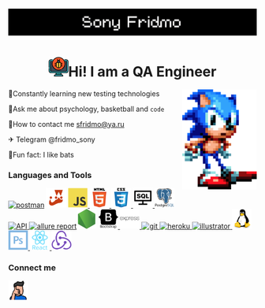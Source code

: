 ![Header](https://github.com/sonyfrid/sonyfrid/blob/main/assests/name.png)

<h1 align="center" dir="auto"><a id="user-content" class="anchor" aria-hidden="true"><img src="https://github.com/sonyfrid/image/blob/main/pngegg.png?raw=true" alt="css3" width="40" height="40" style="max-width: 100%;">Hi! I am a QA Engineer 
     </h1>

<p><animated-image data-catalyst="" style="float: right; width: 30%;"><a target="_blank" rel="noopener noreferrer" data-target="animated-image.originalLink"><img align="right" alt="Coding" src="https://github.com/sonyfrid/sonyfrid/blob/main/assests/pngwing.com%20(2).png" style="width: 30%; display: inline-block;" data-target="animated-image.originalImage"></a>
      <span class="AnimatedImagePlayer" data-target="animated-image.player" hidden="">  
            
<p>🧐Constantly learning new testing technologies

🏀Ask me about psychology, basketball and ```code```

📲How to contact me sfridmo@ya.ru

      
      
      
✈ Telegram @fridmo_sony



🦇Fun fact: I like bats
            <p/>


            
            
            
            
### Languages and Tools
<a href="https://postman.com" rel="nofollow"> <img src="https://camo.githubusercontent.com/93b32389bf746009ca2370de7fe06c3b5146f4c99d99df65994f9ced0ba41685/68747470733a2f2f7777772e766563746f726c6f676f2e7a6f6e652f6c6f676f732f676574706f73746d616e2f676574706f73746d616e2d69636f6e2e737667" data-canonical-src="https://www.vectorlogo.zone/logos/getpostman/getpostman-icon.svg" alt="postman" width="40" height="40" style="max-width: 100%;"></a> 
<a href="https://jestjs.io" rel="nofollow"> <img src="https://github.com/sonyfrid/image/blob/main/file_type_jest_icon_130514.png?raw=true" alt="jest" width="40" height="40"  style="max-width: 100%;"></a>
<a href="https://developer.mozilla.org/en-US/docs/Web/JavaScript" rel="nofollow"> <img src="https://raw.githubusercontent.com/devicons/devicon/master/icons/javascript/javascript-original.svg" alt="javascript" width="40" height="40" style="max-width: 100%;"> </a>
 <a href="https://www.w3.org/html/" rel="nofollow"> <img src="https://raw.githubusercontent.com/devicons/devicon/master/icons/html5/html5-original-wordmark.svg" alt="html5" width="40" height="40" style="max-width: 100%;"> </a>
<a href="https://www.w3schools.com/css/" rel="nofollow"> <img src="https://raw.githubusercontent.com/devicons/devicon/master/icons/css3/css3-original-wordmark.svg" alt="css3" width="40" height="40" style="max-width: 100%;"> </a> 
<a href="https://www.postgresql.org/"> <img src="https://github.com/sonyfrid/image/blob/main/console_sql_icon_237637.png?raw=true"  alt="SQL" width="40" height="40" style="max-width: 100%;">
<a href="https://www.postgresql.org" rel="nofollow"> <img src="https://raw.githubusercontent.com/devicons/devicon/master/icons/postgresql/postgresql-original-wordmark.svg" alt="postgresql" width="40" height="40" style="max-width: 100%;"></a><a href="https://ru.wikipedia.org/wiki/API"> <img src="https://cdn.icon-icons.com/icons2/2104/PNG/512/api_icon_129131.png" alt="API" width="40" height="40" style="max-width: 100%;"></a><a href="https://allurereport.org/" rel="nofollow"> <img src="https://avatars.githubusercontent.com/u/5879127?s=280&v=4"  alt="allure report" width="40" height="40" style="max-width: 100%;"></a><a href="https://nodejs.org" rel="nofollow"><img src="https://github.com/sonyfrid/image/blob/main/node-js.png?raw=true" alt="nodejs" width="40" height="40" style="max-width: 100%;"></a>
<a href="https://getbootstrap.com" rel="nofollow"><img src="https://raw.githubusercontent.com/devicons/devicon/master/icons/bootstrap/bootstrap-plain-wordmark.svg" alt="bootstrap" width="40" height="40" style="max-width: 100%;">
</a><a href="https://expressjs.com" rel="nofollow"> <img src="https://raw.githubusercontent.com/devicons/devicon/master/icons/express/express-original-wordmark.svg" alt="express" width="40" height="40" style="max-width: 100%;"> </a> <a href="https://git-scm.com/" rel="nofollow"> <img src="https://camo.githubusercontent.com/fbfcb9e3dc648adc93bef37c718db16c52f617ad055a26de6dc3c21865c3321d/68747470733a2f2f7777772e766563746f726c6f676f2e7a6f6e652f6c6f676f732f6769742d73636d2f6769742d73636d2d69636f6e2e737667" alt="git" width="40" height="40" data-canonical-src="https://www.vectorlogo.zone/logos/git-scm/git-scm-icon.svg" style="max-width: 100%;"> </a> <a href="https://heroku.com" rel="nofollow"> <img src="https://camo.githubusercontent.com/df12cb598044a3f38efc1f45e3580558c324cf8789b79487125044eeebcc4dee/68747470733a2f2f7777772e766563746f726c6f676f2e7a6f6e652f6c6f676f732f6865726f6b752f6865726f6b752d69636f6e2e737667" alt="heroku" width="40" height="40" data-canonical-src="https://www.vectorlogo.zone/logos/heroku/heroku-icon.svg" style="max-width: 100%;"> </a><a href="https://www.adobe.com/in/products/illustrator.html" rel="nofollow"> <img src="https://camo.githubusercontent.com/9e245893108b5ca27e7ac3d4a802d513f657b32aa7b5765bd92df7fb55d0ed54/68747470733a2f2f7777772e766563746f726c6f676f2e7a6f6e652f6c6f676f732f61646f62655f696c6c7573747261746f722f61646f62655f696c6c7573747261746f722d69636f6e2e737667" alt="illustrator" width="40" height="40" data-canonical-src="https://www.vectorlogo.zone/logos/adobe_illustrator/adobe_illustrator-icon.svg" style="max-width: 100%;"> </a> <a href="https://www.linux.org/" rel="nofollow"> <img src="https://raw.githubusercontent.com/devicons/devicon/master/icons/linux/linux-original.svg" alt="linux" width="40" height="40" style="max-width: 100%;"> </a> <a href="https://www.photoshop.com/en" rel="nofollow"> <img src="https://raw.githubusercontent.com/devicons/devicon/master/icons/photoshop/photoshop-line.svg" alt="photoshop" width="40" height="40" style="max-width: 100%;"> </a> <a href="https://reactjs.org/" rel="nofollow"> <img src="https://raw.githubusercontent.com/devicons/devicon/master/icons/react/react-original-wordmark.svg" alt="react" width="40" height="40" style="max-width: 100%;"> </a> <a href="https://redux.js.org" rel="nofollow"> <img src="https://raw.githubusercontent.com/devicons/devicon/master/icons/redux/redux-original.svg" alt="redux" width="40" height="40" style="max-width: 100%;"> </a>


<!--       [GitHub Pages](https://pages.github.com/) -->
<h3 dir="auto"><a id="user-content" class="anchor" aria-hidden="true"> Connect me</h3>
<a href="https://t.me/fridmo_sony/" rel="nofollow"> <img src="https://github.com/sonyfrid/image/blob/main/call-me.png?raw=true" alt="t.me/fridmo_sony/" width="40" height="40" style="max-width: 100%;"> </a>

